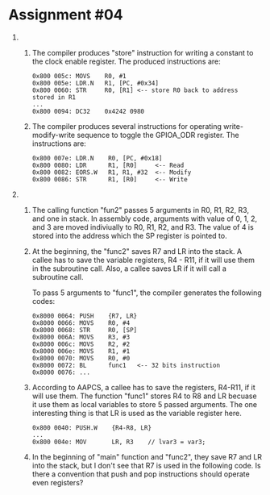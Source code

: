 # Assignment \#04

1. 1. The compiler produces "store" instruction for writing a constant to the clock enable register. The produced instructions are:
      
      ```
      0x800 005c: MOVS    R0, #1
      0x800 005e: LDR.N   R1, [PC, #0x34]
      0x800 0060: STR     R0, [R1] <-- store R0 back to address stored in R1
      ...
      0x800 0094: DC32    0x4242 0980
      ```
   
   2. The compiler produces several instructions for operating write-modify-write sequence to toggle the GPIOA\_ODR register. The instructions are:
      
      ```
      0x800 007e: LDR.N    R0, [PC, #0x18]
      0x800 0080: LDR      R1, [R0]     <-- Read
      0x800 0082: EORS.W   R1, R1, #32  <-- Modify
      0x800 0086: STR      R1, [R0]     <-- Write
      ```

2. 1. The calling function \"fun2\" passes 5 arguments in R0, R1, R2, R3, and one in stack. In assembly code, arguments with value of 0, 1, 2, and 3 are moved indiviually to R0, R1, R2, and R3. The value of 4 is stored into the address which the SP register is pointed to.
   
   2. At the beginning, the \"func2\" saves R7 and LR into the stack. A callee has to save the variable registers, R4 - R11, if it will use them in the subroutine call. Also, a callee saves LR if it will call a subroutine call.
      
      To pass 5 arguments to \"func1\", the compiler generates the following codes:
      
      ```
      0x8000 0064: PUSH    {R7, LR}
      0x8000 0066: MOVS    R0, #4
      0x8000 0068: STR     R0, [SP]
      0x8000 006A: MOVS    R3, #3
      0x8000 006c: MOVS    R2, #2
      0x8000 006e: MOVS    R1, #1
      0x8000 0070: MOVS    R0, #0
      0x8000 0072: BL      func1   <-- 32 bits instruction
      0x8000 0076: ...
      ```
   
   3. According to AAPCS, a callee has to save the registers, R4-R11, if it will use them. The function \"func1\" stores R4 to R8 and LR becuase it use them as local variables to store 5 passed arguments. The one interesting thing is that LR is used as the variable register here.
      
      ```
      0x800 0040: PUSH.W    {R4-R8, LR}
      ...
      0x800 004e: MOV       LR, R3    // lvar3 = var3;
      ```
   
   4. In the beginning of \"main\" function and \"func2\", they save R7 and LR into the stack, but I don't see that R7 is used in the following code. Is there a convention that push and pop instructions should operate even registers?
